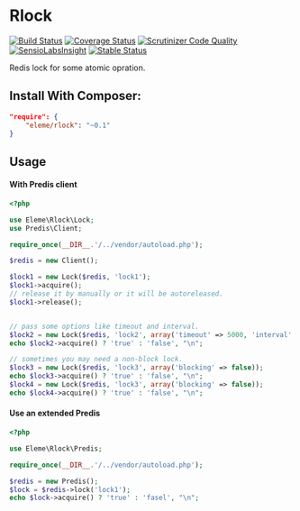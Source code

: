 # Rlock
[![Build Status](https://travis-ci.org/thbourlove/rlock.png?branch=master)](https://travis-ci.org/thbourlove/rlock)
[![Coverage Status](https://coveralls.io/repos/thbourlove/rlock/badge.png?branch=master)](https://coveralls.io/r/thbourlove/rlock?branch=master)
[![Scrutinizer Code Quality](https://scrutinizer-ci.com/g/thbourlove/rlock/badges/quality-score.png?s=f113f1ab965f6aaef55e497a330caf72bff94201)](https://scrutinizer-ci.com/g/thbourlove/rlock/)
[![SensioLabsInsight](https://insight.sensiolabs.com/projects/3f166f53-7f52-4f66-9ab6-6a2ec36713f7/mini.png)](https://insight.sensiolabs.com/projects/3f166f53-7f52-4f66-9ab6-6a2ec36713f7)
[![Stable Status](https://poser.pugx.org/eleme/rlock/v/stable.png)](https://packagist.org/packages/eleme/rlock)

Redis lock for some atomic opration.

## Install With Composer:

```json
"require": {
    "eleme/rlock": "~0.1"
}
```

## Usage

#### With Predis client
```php
<?php

use Eleme\Rlock\Lock;
use Predis\Client;

require_once(__DIR__.'/../vendor/autoload.php');

$redis = new Client();

$lock1 = new Lock($redis, 'lock1');
$lock1->acquire();
// release it by manually or it will be autoreleased.
$lock1->release();


// pass some options like timeout and interval.
$lock2 = new Lock($redis, 'lock2', array('timeout' => 5000, 'interval' => 500));
echo $lock2->acquire() ? 'true' : 'false', "\n";

// sometimes you may need a non-block lock.
$lock3 = new Lock($redis, 'lock3', array('blocking' => false));
echo $lock3->acquire() ? 'true' : 'false', "\n";
$lock4 = new Lock($redis, 'lock3', array('blocking' => false));
echo $lock4->acquire() ? 'true' : 'false', "\n";
```

#### Use an extended Predis
```php
<?php

use Eleme\Rlock\Predis;

require_once(__DIR__.'/../vendor/autoload.php');

$redis = new Predis();
$lock = $redis->lock('lock1');
echo $lock->acquire() ? 'true' : 'fasel', "\n";
```

